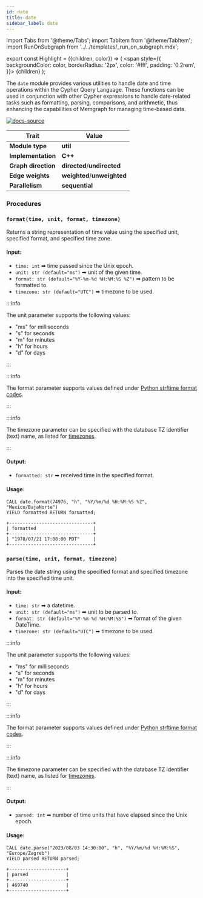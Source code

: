 ```yaml
---
id: date
title: date
sidebar_label: date
---
```


import Tabs from '@theme/Tabs';
import TabItem from '@theme/TabItem';
import RunOnSubgraph from '../../templates/_run_on_subgraph.mdx';

export const Highlight = ({children, color}) => (
<span
style={{
  backgroundColor: color,
  borderRadius: '2px',
  color: '#fff',
  padding: '0.2rem',
}}>
{children}
</span>
);

The `date` module provides various utilities to handle date and time operations within the Cypher Query Language. These functions can be used in conjunction with other Cypher expressions to handle date-related tasks such as formatting, parsing, comparisons, and arithmetic, thus enhancing the capabilities of Memgraph for managing time-based data.

[![docs-source](https://img.shields.io/badge/source-date-FB6E00?logo=github&style=for-the-badge)](https://github.com/memgraph/mage/tree/main/python/date.py)

| Trait               | Value                                                 |
| ------------------- | ----------------------------------------------------- |
| **Module type**     | <Highlight color="#FB6E00">**util**</Highlight>  |
| **Implementation**  | <Highlight color="#FB6E00">**C++**</Highlight>        |
| **Graph direction** | <Highlight color="#FB6E00">**directed**</Highlight>/<Highlight color="#FB6E00">**undirected**</Highlight> |
| **Edge weights**    | <Highlight color="#FB6E00">**weighted**</Highlight>/<Highlight color="#FB6E00">**unweighted**</Highlight> |
| **Parallelism**     | <Highlight color="#FB6E00">**sequential**</Highlight> |

### Procedures

### `format(time, unit, format, timezone)`

Returns a string representation of time value using the specified unit, specified format, and specified time zone.

#### Input:

- `time: int` ➡ time passed since the Unix epoch.
- `unit: str (default="ms")` ➡ unit of the given time.
- `format: str (default="%Y-%m-%d %H:%M:%S %Z")` ➡ pattern to be formatted to.
- `timezone: str (default="UTC")` ➡ timezone to be used.

:::info

The unit parameter supports the following values:
- "ms" for milliseconds
- "s" for seconds
- "m" for minutes
- "h" for hours
- "d" for days

:::

:::info

The format parameter supports values defined under [Python strftime format codes](https://docs.python.org/3/library/datetime.html#strftime-and-strptime-format-codes).

:::

:::info

The timezone parameter can be specified with the database TZ identifier (text) name, as listed for [timezones](https://en.wikipedia.org/wiki/List_of_tz_database_time_zones).

:::

#### Output:

- `formatted: str` ➡ received time in the specified format.

#### Usage:

```cypher
CALL date.format(74976, "h", "%Y/%m/%d %H:%M:%S %Z", "Mexico/BajaNorte") 
YIELD formatted RETURN formatted;
```

```plaintext
+-------------------------------+
| formatted                     |
+-------------------------------+
| "1978/07/21 17:00:00 PDT"     |
+-------------------------------+
```


### `parse(time, unit, format, timezone)`

Parses the date string using the specified format and specified timezone into the specified time unit.

#### Input:

- `time: str` ➡ a datetime.
- `unit: str (default="ms")` ➡ unit to be parsed to.
- `format: str (default="%Y-%m-%d %H:%M:%S")` ➡ format of the given DateTime.
- `timezone: str (default="UTC")` ➡ timezone to be used.

:::info

The unit parameter supports the following values:
- "ms" for milliseconds
- "s" for seconds
- "m" for minutes
- "h" for hours
- "d" for days

:::

:::info

The format parameter supports values defined under [Python strftime format codes](https://docs.python.org/3/library/datetime.html#strftime-and-strptime-format-codes).

:::

:::info

The timezone parameter can be specified with the database TZ identifier (text) name, as listed for [timezones](https://en.wikipedia.org/wiki/List_of_tz_database_time_zones).

:::

#### Output:

- `parsed: int` ➡ number of time units that have elapsed since the Unix epoch.

#### Usage:

```cypher
CALL date.parse("2023/08/03 14:30:00", "h", "%Y/%m/%d %H:%M:%S", "Europe/Zagreb") 
YIELD parsed RETURN parsed;
```

```plaintext
+---------------------+
| parsed              |
+---------------------+
| 469740              |
+---------------------+
```

